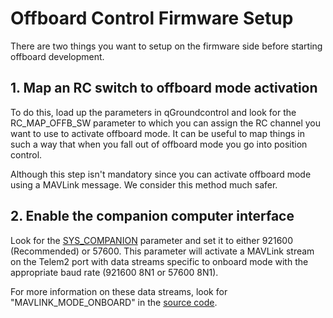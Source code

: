# Offboard Control Firmware Setup
There are two things you want to setup on the firmware side before starting offboard development.

## 1. Map an RC switch to offboard mode activation
To do this, load up the parameters in qGroundcontrol and look for the RC_MAP_OFFB_SW parameter to which you can assign the RC channel you want to use to activate offboard mode. It can be useful to map things in such a way that when you fall out of offboard mode you go into position control.

Although this step isn't mandatory since you can activate offboard mode using a MAVLink message. We consider this method much safer.

## 2. Enable the companion computer interface
Look for the [SYS_COMPANION](https://pixhawk.org/firmware/parameters#system) parameter and set it to either 921600 (Recommended) or 57600. This parameter will activate a MAVLink stream on the Telem2 port with data streams specific to onboard mode with the appropriate baud rate (921600 8N1 or 57600 8N1). 

For more information on these data streams, look for "MAVLINK_MODE_ONBOARD" in the [source code](https://github.com/PX4/Firmware/blob/master/src/modules/mavlink/mavlink_main.cpp).